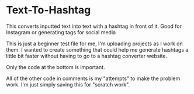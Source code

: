 # Text-To-Hashtag
This converts inputted text into text with a hashtag in front of it. Good for Instagram or generating tags for social media

This is just a beginner test file for me, I'm uploading projects as I work on them. 
I wanted to create something that could help me generate hashtags a little bit faster without having to go to a hashtag converter website.

Only the code at the bottom is important.

All of the other code in comments is my "attempts" to make the problem work. I'm just simply saving this for "scratch work".
